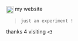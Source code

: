<sub><sub><img src="https://cdn.discordapp.com/emojis/921181882920615956.gif?size=80" width="20" height="auto"></sub></sub> my website  
> `just an experiment !`  

 thanks 4 visiting `<3`

